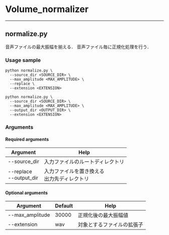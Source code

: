 # Volume_normalizer

----
## normalize.py
音声ファイルの最大振幅を揃える．
音声ファイル毎に正規化処理を行う．

### Usage sample
```
python normalize.py \
  --source_dir <SOURCE_DIR> \
  --max_amplitude <MAX_AMPLITUDE> \
  --replace \
  --extension <EXTENSION>
```
```
python normalize.py \
  --source_dir <SOURCE_DIR> \
  --max_amplitude <MAX_AMPLITUDE> \
  --output_dir <OUTPUT_DIR> \
  --extension <EXTENSION>
```

### Arguments
#### Required arguments
| Argument | Help |
|----------|------|
| --source_dir | 入力ファイルのルートディレクトリ |
| --replace<br>--output\_dir | 入力ファイルを置き換える<br>出力先ディレクトリ |

#### Optional arguments
| Argument | Default | Help |
|----------|---------|------|
| --max_amplitude | 30000 | 正規化後の最大振幅値 |
| --extension | wav | 対象とするファイルの拡張子 |
